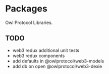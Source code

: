 # Packages
Owl Protocol Libraries.

## TODO
- web3 redux additional unit tests
- web3 redux components
- add defaults in @owlprotocol/web3-models
- add db on open @owlprotocol/web3-dexie
